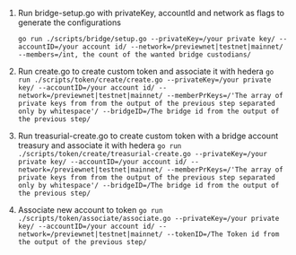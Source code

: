 1. Run bridge-setup.go with privateKey, accountId and network as flags to generate the configurations

    `go run ./scripts/bridge/setup.go --privateKey=/your private key/ --accountID=/your account id/ --network=/previewnet|testnet|mainnet/ --members=/int, the count of the wanted bridge custodians/`

2. Run create.go to create custom token and associate it with hedera
   `go run ./scripts/token/create/create.go --privateKey=/your private key/ --accountID=/your account id/ --network=/previewnet|testnet|mainnet/ --memberPrKeys=/'The array of private keys from from the output of the previous step separated only by whitespace'/ --bridgeID=/The bridge id from the output of the previous step/`

2. Run treasurial-create.go to create custom token with a bridge account treasury and associate it with hedera
   `go run ./scripts/token/create/treasurial-create.go --privateKey=/your private key/ --accountID=/your account id/ --network=/previewnet|testnet|mainnet/ --memberPrKeys=/'The array of private keys from from the output of the previous step separated only by whitespace'/ --bridgeID=/The bridge id from the output of the previous step/`

3. Associate new account to token
   `go run ./scripts/token/associate/associate.go --privateKey=/your private key/ --accountID=/your account id/ --network=/previewnet|testnet|mainnet/ --tokenID=/The Token id from the output of the previous step/`
